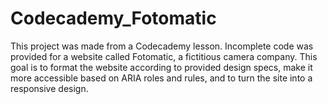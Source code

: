 # Codecademy_Fotomatic
This project was made from a Codecademy lesson. Incomplete code was provided for a website called Fotomatic, a fictitious camera company. This goal is to format the website according to provided design specs, make it more accessible based on ARIA roles and rules, and to turn the site into a responsive design.

